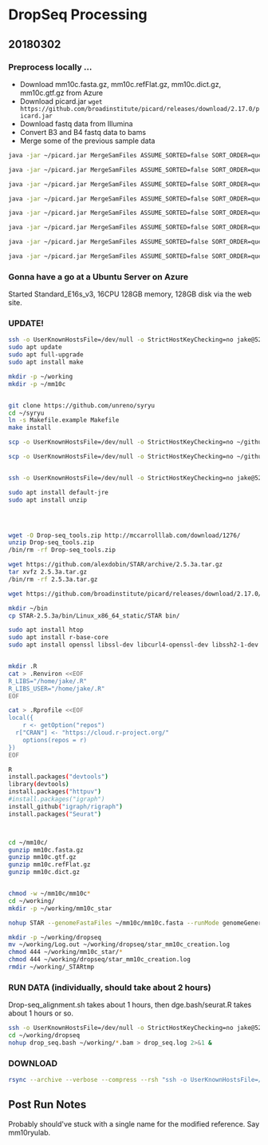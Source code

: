 #	DropSeq Processing

##	20180302


###	Preprocess locally ...

* Download mm10c.fasta.gz, mm10c.refFlat.gz, mm10c.dict.gz, mm10c.gtf.gz from Azure
* Download picard.jar `wget https://github.com/broadinstitute/picard/releases/download/2.17.0/picard.jar`
* Download fastq data from Illumina
* Convert B3 and B4 fastq data to bams
* Merge some of the previous sample data

```BASH
java -jar ~/picard.jar MergeSamFiles ASSUME_SORTED=false SORT_ORDER=queryname OUTPUT=1_L001.bam INPUT=1A_S4_L001.bam INPUT=1B_S3_L001.bam

java -jar ~/picard.jar MergeSamFiles ASSUME_SORTED=false SORT_ORDER=queryname OUTPUT=1_L002.bam INPUT=1A_S4_L002.bam INPUT=1B_S3_L002.bam

java -jar ~/picard.jar MergeSamFiles ASSUME_SORTED=false SORT_ORDER=queryname OUTPUT=1_L003.bam INPUT=1A_S4_L003.bam INPUT=1B_S3_L003.bam

java -jar ~/picard.jar MergeSamFiles ASSUME_SORTED=false SORT_ORDER=queryname OUTPUT=1_L004.bam INPUT=1A_S4_L004.bam INPUT=1B_S3_L004.bam

java -jar ~/picard.jar MergeSamFiles ASSUME_SORTED=false SORT_ORDER=queryname OUTPUT=2_L001.bam INPUT=2A_S2_L001.bam INPUT=2B_S1_L001.bam

java -jar ~/picard.jar MergeSamFiles ASSUME_SORTED=false SORT_ORDER=queryname OUTPUT=2_L002.bam INPUT=2A_S2_L002.bam INPUT=2B_S1_L002.bam

java -jar ~/picard.jar MergeSamFiles ASSUME_SORTED=false SORT_ORDER=queryname OUTPUT=2_L003.bam INPUT=2A_S2_L003.bam INPUT=2B_S1_L003.bam

java -jar ~/picard.jar MergeSamFiles ASSUME_SORTED=false SORT_ORDER=queryname OUTPUT=2_L004.bam INPUT=2A_S2_L004.bam INPUT=2B_S1_L004.bam
```



###	Gonna have a go at a Ubuntu Server on Azure


Started Standard_E16s_v3, 16CPU 128GB memory, 128GB disk via the web site.




###	UPDATE!

```BASH
ssh -o UserKnownHostsFile=/dev/null -o StrictHostKeyChecking=no jake@52.168.35.1
sudo apt update
sudo apt full-upgrade
sudo apt install make

mkdir -p ~/working
mkdir -p ~/mm10c


git clone https://github.com/unreno/syryu
cd ~/syryu
ln -s Makefile.example Makefile
make install
```

```BASH
scp -o UserKnownHostsFile=/dev/null -o StrictHostKeyChecking=no ~/github/unreno/syryu/drop_seq/bams/*.bam jake@52.168.35.1:working/

scp -o UserKnownHostsFile=/dev/null -o StrictHostKeyChecking=no ~/github/unreno/syryu/drop_seq/mm10c.*.gz jake@52.168.35.1:mm10c/
```


```BASH

ssh -o UserKnownHostsFile=/dev/null -o StrictHostKeyChecking=no jake@52.168.35.1

sudo apt install default-jre
sudo apt install unzip




wget -O Drop-seq_tools.zip http://mccarrolllab.com/download/1276/
unzip Drop-seq_tools.zip
/bin/rm -rf Drop-seq_tools.zip

wget https://github.com/alexdobin/STAR/archive/2.5.3a.tar.gz
tar xvfz 2.5.3a.tar.gz
/bin/rm -rf 2.5.3a.tar.gz 

wget https://github.com/broadinstitute/picard/releases/download/2.17.0/picard.jar

mkdir ~/bin
cp STAR-2.5.3a/bin/Linux_x86_64_static/STAR bin/

sudo apt install htop
sudo apt install r-base-core
sudo apt install openssl libssl-dev libcurl4-openssl-dev libssh2-1-dev


mkdir .R
cat > .Renviron <<EOF
R_LIBS="/home/jake/.R"
R_LIBS_USER="/home/jake/.R"
EOF

cat > .Rprofile <<EOF
local({
	r <- getOption("repos")
  r["CRAN"] <- "https://cloud.r-project.org/"
	options(repos = r)
})
EOF

R
install.packages("devtools")
library(devtools)
install.packages("httpuv")
#install.packages("igraph")
install_github("igraph/rigraph")
install.packages("Seurat")



cd ~/mm10c/
gunzip mm10c.fasta.gz
gunzip mm10c.gtf.gz
gunzip mm10c.refFlat.gz
gunzip mm10c.dict.gz


chmod -w ~/mm10c/mm10c*
cd ~/working/
mkdir -p ~/working/mm10c_star

nohup STAR --genomeFastaFiles ~/mm10c/mm10c.fasta --runMode genomeGenerate --genomeDir ~/working/mm10c_star --sjdbGTFfile ~/mm10c/mm10c.gtf --sjdbOverhang 100 --runThreadN 16 &

```








```BASH
mkdir -p ~/working/dropseq
mv ~/working/Log.out ~/working/dropseq/star_mm10c_creation.log
chmod 444 ~/working/mm10c_star/*
chmod 444 ~/working/dropseq/star_mm10c_creation.log
rmdir ~/working/_STARtmp
```

###	RUN DATA (individually, should take about 2 hours)

Drop-seq\_alignment.sh takes about 1 hours, then dge.bash/seurat.R takes about 1 hours or so.


```BASH
ssh -o UserKnownHostsFile=/dev/null -o StrictHostKeyChecking=no jake@52.168.35.1
cd ~/working/dropseq
nohup drop_seq.bash ~/working/*.bam > drop_seq.log 2>&1 &
```


###	DOWNLOAD

```BASH
rsync --archive --verbose --compress --rsh "ssh -o UserKnownHostsFile=/dev/null -o StrictHostKeyChecking=no" --progress --delete jake@52.168.35.1:working/dropseq/ ~/github/unreno/syryu/drop_seq/20180302a.drop_seq_alignment/
```





##	Post Run Notes

Probably should've stuck with a single name for the modified reference. Say mm10ryulab.

